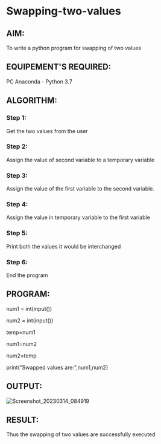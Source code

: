 # Swapping-two-values
## AIM:
To write a python program for swapping of two values
## EQUIPEMENT'S REQUIRED: 
PC
Anaconda - Python 3.7
## ALGORITHM: 
### Step 1:
Get the two values from the user
### Step 2: 
Assign the value of second variable to a temporary variable 
### Step 3: 
Assign the value of the first variable to the second variable.
### Step 4:  
Assign the value in temporary variable to the first variable
### Step 5: 
Print both the values it would be interchanged
### Step 6: 
End the program
## PROGRAM:

num1 = int(input())

num2 = int(input())

temp=num1

num1=num2

num2=temp

print("Swapped values are:",num1,num2)


## OUTPUT:

![Screenshot_20230314_084919](https://user-images.githubusercontent.com/119394582/225056074-0a07e0dd-5e17-4818-8316-3d3ad5b2697d.png)


## RESULT:
Thus the swapping of two values are successfully executed



